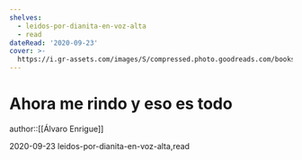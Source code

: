 ```yaml
---
shelves:
  - leidos-por-dianita-en-voz-alta
  - read
dateRead: '2020-09-23'
cover: >-
  https://i.gr-assets.com/images/S/compressed.photo.goodreads.com/books/1549042391l/43807176._SY475_.jpg
---
```

# Ahora me rindo y eso es todo

author::[[Álvaro Enrigue]]

2020-09-23
leidos-por-dianita-en-voz-alta,read